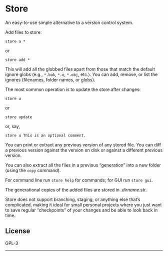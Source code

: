 # Store

An easy-to-use simple alternative to a version control system.

Add files to store:

    store a *

or

    store add *

This will add all the globbed files apart from those that match the default
ignore globs (e.g., `*.bak`, `*.o`, `*.obj`, etc.). You can add, remove, or
list the ignores (filenames, folder names, or globs).

The most common operation is to update the store after changes:

    store u

or

    store update

or, say,

    store u This is an optional comment.

You can print or extract any previous version of any stored file.
You can diff a previous version against the version on disk or against a
different previous version.

You can also extract all the files in a previous “generation” into a new
folder (using the `copy` command).

For command line run `store help` for commands; for GUI run `store gui`.

The generational copies of the added files are stored in _.dirname_.str.

Store does not support branching, staging, or anything else that’s
complicated, making it ideal for small personal projects where you just want
to save regular “checkpoints” of your changes and be able to look back in
time.

## License

GPL-3

---

